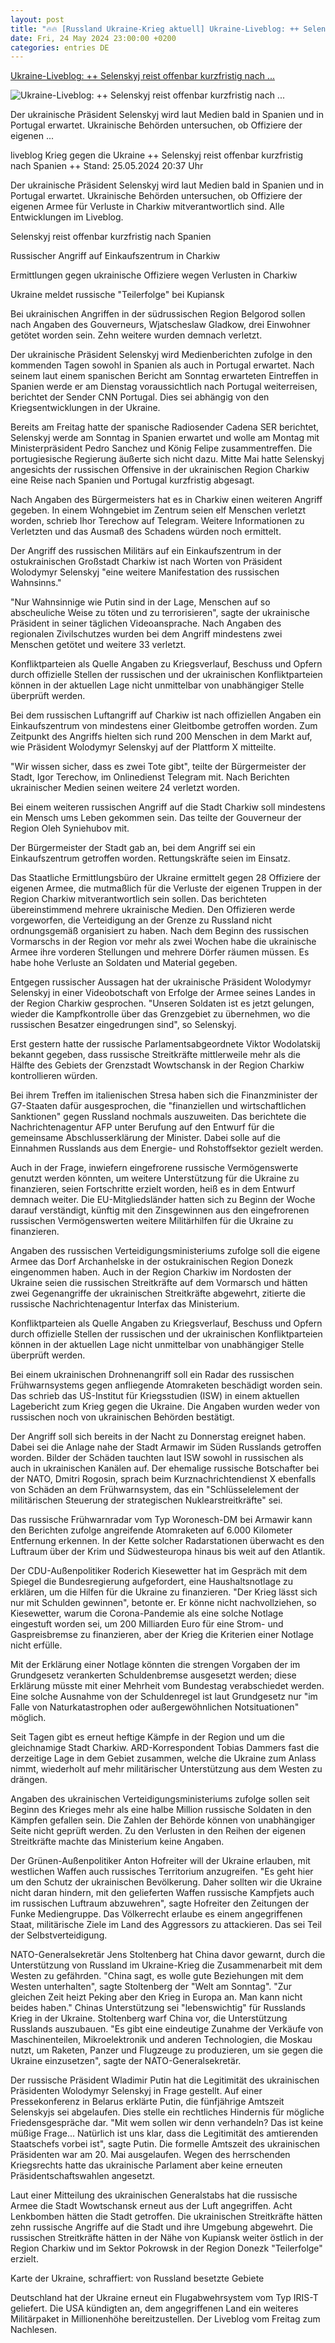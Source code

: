 ```yaml
---
layout: post
title: "🔥🔥 [Russland Ukraine-Krieg aktuell] Ukraine-Liveblog: ++ Selenskyj reist offenbar kurzfristig nach ..."
date: Fri, 24 May 2024 23:00:00 +0200
categories: entries DE
---
```

[Ukraine-Liveblog: ++ Selenskyj reist offenbar kurzfristig nach ...](https://www.tagesschau.de/newsticker/liveblog-ukraine-samstag-390.html)

![Ukraine-Liveblog: ++ Selenskyj reist offenbar kurzfristig nach ...](https://images.tagesschau.de/image/c098fd9a-c772-4df7-8f93-185d4c044713/AAABj7DPPAY/AAABjwnlFvA/16x9-1280/selenskyj-600.jpg)

Der ukrainische Präsident Selenskyj wird laut Medien bald in Spanien und in Portugal erwartet. Ukrainische Behörden untersuchen, ob Offiziere der eigenen ...

liveblog Krieg gegen die Ukraine ++ Selenskyj reist offenbar kurzfristig nach Spanien ++ Stand: 25.05.2024 20:37 Uhr

Der ukrainische Präsident Selenskyj wird laut Medien bald in Spanien und in Portugal erwartet. Ukrainische Behörden untersuchen, ob Offiziere der eigenen Armee für Verluste in Charkiw mitverantwortlich sind. Alle Entwicklungen im Liveblog.

Selenskyj reist offenbar kurzfristig nach Spanien

Russischer Angriff auf Einkaufszentrum in Charkiw

Ermittlungen gegen ukrainische Offiziere wegen Verlusten in Charkiw

Ukraine meldet russische "Teilerfolge" bei Kupiansk

Bei ukrainischen Angriffen in der südrussischen Region Belgorod sollen nach Angaben des Gouverneurs, Wjatscheslaw Gladkow, drei Einwohner getötet worden sein. Zehn weitere wurden demnach verletzt.

Der ukrainische Präsident Selenskyj wird Medienberichten zufolge in den kommenden Tagen sowohl in Spanien als auch in Portugal erwartet. Nach seinem laut einem spanischen Bericht am Sonntag erwarteten Eintreffen in Spanien werde er am Dienstag voraussichtlich nach Portugal weiterreisen, berichtet der Sender CNN Portugal. Dies sei abhängig von den Kriegsentwicklungen in der Ukraine.

Bereits am Freitag hatte der spanische Radiosender Cadena SER berichtet, Selenskyj werde am Sonntag in Spanien erwartet und wolle am Montag mit Ministerpräsident Pedro Sanchez und König Felipe zusammentreffen. Die portugiesische Regierung äußerte sich nicht dazu. Mitte Mai hatte Selenskyj angesichts der russischen Offensive in der ukrainischen Region Charkiw eine Reise nach Spanien und Portugal kurzfristig abgesagt.

Nach Angaben des Bürgermeisters hat es in Charkiw einen weiteren Angriff gegeben. In einem Wohngebiet im Zentrum seien elf Menschen verletzt worden, schrieb Ihor Terechow auf Telegram. Weitere Informationen zu Verletzten und das Ausmaß des Schadens würden noch ermittelt.

Der Angriff des russischen Militärs auf ein Einkaufszentrum in der ostukrainischen Großstadt Charkiw ist nach Worten von Präsident Wolodymyr Selenskyj "eine weitere Manifestation des russischen Wahnsinns."

"Nur Wahnsinnige wie Putin sind in der Lage, Menschen auf so abscheuliche Weise zu töten und zu terrorisieren", sagte der ukrainische Präsident in seiner täglichen Videoansprache. Nach Angaben des regionalen Zivilschutzes wurden bei dem Angriff mindestens zwei Menschen getötet und weitere 33 verletzt.

Konfliktparteien als Quelle Angaben zu Kriegsverlauf, Beschuss und Opfern durch offizielle Stellen der russischen und der ukrainischen Konfliktparteien können in der aktuellen Lage nicht unmittelbar von unabhängiger Stelle überprüft werden.

Bei dem russischen Luftangriff auf Charkiw ist nach offiziellen Angaben ein Einkaufszentrum von mindestens einer Gleitbombe getroffen worden. Zum Zeitpunkt des Angriffs hielten sich rund 200 Menschen in dem Markt auf, wie Präsident Wolodymyr Selenskyj auf der Plattform X mitteilte.

"Wir wissen sicher, dass es zwei Tote gibt", teilte der Bürgermeister der Stadt, Igor Terechow, im Onlinedienst Telegram mit. Nach Berichten ukrainischer Medien seinen weitere 24 verletzt worden.

Bei einem weiteren russischen Angriff auf die Stadt Charkiw soll mindestens ein Mensch ums Leben gekommen sein. Das teilte der Gouverneur der Region Oleh Syniehubov mit.

Der Bürgermeister der Stadt gab an, bei dem Angriff sei ein Einkaufszentrum getroffen worden. Rettungskräfte seien im Einsatz.

Das Staatliche Ermittlungsbüro der Ukraine ermittelt gegen 28 Offiziere der eigenen Armee, die mutmaßlich für die Verluste der eigenen Truppen in der Region Charkiw mitverantwortlich sein sollen. Das berichteten übereinstimmend mehrere ukrainische Medien. Den Offizieren werde vorgeworfen, die Verteidigung an der Grenze zu Russland nicht ordnungsgemäß organisiert zu haben. Nach dem Beginn des russischen Vormarschs in der Region vor mehr als zwei Wochen habe die ukrainische Armee ihre vorderen Stellungen und mehrere Dörfer räumen müssen. Es habe hohe Verluste an Soldaten und Material gegeben.

Entgegen russischer Aussagen hat der ukrainische Präsident Wolodymyr Selenskyj in einer Videobotschaft von Erfolge der Armee seines Landes in der Region Charkiw gesprochen. "Unseren Soldaten ist es jetzt gelungen, wieder die Kampfkontrolle über das Grenzgebiet zu übernehmen, wo die russischen Besatzer eingedrungen sind", so Selenskyj.

Erst gestern hatte der russische Parlamentsabgeordnete Viktor Wodolatskij bekannt gegeben, dass russische Streitkräfte mittlerweile mehr als die Hälfte des Gebiets der Grenzstadt Wowtschansk in der Region Charkiw kontrollieren würden.

Bei ihrem Treffen im italienischen Stresa haben sich die Finanzminister der G7-Staaten dafür ausgesprochen, die "finanziellen und wirtschaftlichen Sanktionen" gegen Russland nochmals auszuweiten. Das berichtete die Nachrichtenagentur AFP unter Berufung auf den Entwurf für die gemeinsame Abschlusserklärung der Minister. Dabei solle auf die Einnahmen Russlands aus dem Energie- und Rohstoffsektor gezielt werden.

Auch in der Frage, inwiefern eingefrorene russische Vermögenswerte genutzt werden könnten, um weitere Unterstützung für die Ukraine zu finanzieren, seien Fortschritte erzielt worden, heiß es in dem Entwurf demnach weiter. Die EU-Mitgliedsländer hatten sich zu Beginn der Woche darauf verständigt, künftig mit den Zinsgewinnen aus den eingefrorenen russischen Vermögenswerten weitere Militärhilfen für die Ukraine zu finanzieren.

Angaben des russischen Verteidigungsministeriums zufolge soll die eigene Armee das Dorf Archanhelske in der ostukrainischen Region Donezk eingenommen haben. Auch in der Region Charkiw im Nordosten der Ukraine seien die russischen Streitkräfte auf dem Vormarsch und hätten zwei Gegenangriffe der ukrainischen Streitkräfte abgewehrt, zitierte die russische Nachrichtenagentur Interfax das Ministerium.

Konfliktparteien als Quelle Angaben zu Kriegsverlauf, Beschuss und Opfern durch offizielle Stellen der russischen und der ukrainischen Konfliktparteien können in der aktuellen Lage nicht unmittelbar von unabhängiger Stelle überprüft werden.

Bei einem ukrainischen Drohnenangriff soll ein Radar des russischen Frühwarnsystems gegen anfliegende Atomraketen beschädigt worden sein. Das schrieb das US-Institut für Kriegsstudien (ISW) in einem aktuellen Lagebericht zum Krieg gegen die Ukraine. Die Angaben wurden weder von russischen noch von ukrainischen Behörden bestätigt.

Der Angriff soll sich bereits in der Nacht zu Donnerstag ereignet haben. Dabei sei die Anlage nahe der Stadt Armawir im Süden Russlands getroffen worden. Bilder der Schäden tauchten laut ISW sowohl in russischen als auch in ukrainischen Kanälen auf. Der ehemalige russische Botschafter bei der NATO, Dmitri Rogosin, sprach beim Kurznachrichtendienst X ebenfalls von Schäden an dem Frühwarnsystem, das ein "Schlüsselelement der militärischen Steuerung der strategischen Nuklearstreitkräfte" sei.

Das russische Frühwarnradar vom Typ Woronesch-DM bei Armawir kann den Berichten zufolge angreifende Atomraketen auf 6.000 Kilometer Entfernung erkennen. In der Kette solcher Radarstationen überwacht es den Luftraum über der Krim und Südwesteuropa hinaus bis weit auf den Atlantik.

Der CDU-Außenpolitiker Roderich Kiesewetter hat im Gespräch mit dem Spiegel die Bundesregierung aufgefordert, eine Haushaltsnotlage zu erklären, um die Hilfen für die Ukraine zu finanzieren. "Der Krieg lässt sich nur mit Schulden gewinnen", betonte er. Er könne nicht nachvollziehen, so Kiesewetter, warum die Corona-Pandemie als eine solche Notlage eingestuft worden sei, um 200 Milliarden Euro für eine Strom- und Gaspreisbremse zu finanzieren, aber der Krieg die Kriterien einer Notlage nicht erfülle.

Mit der Erklärung einer Notlage könnten die strengen Vorgaben der im Grundgesetz verankerten Schuldenbremse ausgesetzt werden; diese Erklärung müsste mit einer Mehrheit vom Bundestag verabschiedet werden. Eine solche Ausnahme von der Schuldenregel ist laut Grundgesetz nur "im Falle von Naturkatastrophen oder außergewöhnlichen Notsituationen" möglich.

Seit Tagen gibt es erneut heftige Kämpfe in der Region und um die gleichnamige Stadt Charkiw. ARD-Korrespondent Tobias Dammers fast die derzeitige Lage in dem Gebiet zusammen, welche die Ukraine zum Anlass nimmt, wiederholt auf mehr militärischer Unterstützung aus dem Westen zu drängen.

Angaben des ukrainischen Verteidigungsministeriums zufolge sollen seit Beginn des Krieges mehr als eine halbe Million russische Soldaten in den Kämpfen gefallen sein. Die Zahlen der Behörde können von unabhängiger Seite nicht geprüft werden. Zu den Verlusten in den Reihen der eigenen Streitkräfte machte das Ministerium keine Angaben.

Der Grünen-Außenpolitiker Anton Hofreiter will der Ukraine erlauben, mit westlichen Waffen auch russisches Territorium anzugreifen. "Es geht hier um den Schutz der ukrainischen Bevölkerung. Daher sollten wir die Ukraine nicht daran hindern, mit den gelieferten Waffen russische Kampfjets auch im russischen Luftraum abzuwehren", sagte Hofreiter den Zeitungen der Funke Mediengruppe. Das Völkerrecht erlaube es einem angegriffenen Staat, militärische Ziele im Land des Aggressors zu attackieren. Das sei Teil der Selbstverteidigung.

NATO-Generalsekretär Jens Stoltenberg hat China davor gewarnt, durch die Unterstützung von Russland im Ukraine-Krieg die Zusammenarbeit mit dem Westen zu gefährden. "China sagt, es wolle gute Beziehungen mit dem Westen unterhalten", sagte Stoltenberg der "Welt am Sonntag". "Zur gleichen Zeit heizt Peking aber den Krieg in Europa an. Man kann nicht beides haben." Chinas Unterstützung sei "lebenswichtig" für Russlands Krieg in der Ukraine. Stoltenberg warf China vor, die Unterstützung Russlands auszubauen. "Es gibt eine eindeutige Zunahme der Verkäufe von Maschinenteilen, Mikroelektronik und anderen Technologien, die Moskau nutzt, um Raketen, Panzer und Flugzeuge zu produzieren, um sie gegen die Ukraine einzusetzen", sagte der NATO-Generalsekretär.

Der russische Präsident Wladimir Putin hat die Legitimität des ukrainischen Präsidenten Wolodymyr Selenskyj in Frage gestellt. Auf einer Pressekonferenz in Belarus erklärte Putin, die fünfjährige Amtszeit Selenskyjs sei abgelaufen. Dies stelle ein rechtliches Hindernis für mögliche Friedensgespräche dar. "Mit wem sollen wir denn verhandeln? Das ist keine müßige Frage... Natürlich ist uns klar, dass die Legitimität des amtierenden Staatschefs vorbei ist", sagte Putin. Die formelle Amtszeit des ukrainischen Präsidenten war am 20. Mai ausgelaufen. Wegen des herrschenden Kriegsrechts hatte das ukrainische Parlament aber keine erneuten Präsidentschaftswahlen angesetzt.

Laut einer Mitteilung des ukrainischen Generalstabs hat die russische Armee die Stadt Wowtschansk erneut aus der Luft angegriffen. Acht Lenkbomben hätten die Stadt getroffen. Die ukrainischen Streitkräfte hätten zehn russische Angriffe auf die Stadt und ihre Umgebung abgewehrt. Die russischen Streitkräfte hätten in der Nähe von Kupiansk weiter östlich in der Region Charkiw und im Sektor Pokrowsk in der Region Donezk "Teilerfolge" erzielt.

Karte der Ukraine, schraffiert: von Russland besetzte Gebiete

Deutschland hat der Ukraine erneut ein Flugabwehrsystem vom Typ IRIS-T geliefert. Die USA kündigten an, dem angegriffenen Land ein weiteres Militärpaket in Millionenhöhe bereitzustellen. Der Liveblog vom Freitag zum Nachlesen.

